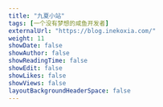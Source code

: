 ```yaml
---
title: "九夏小站"
tags: [一个没有梦想的咸鱼开发者]
externalUrl: "https://blog.inekoxia.com/"
weight: 11
showDate: false
showAuthor: false
showReadingTime: false
showEdit: false
showLikes: false
showViews: false
layoutBackgroundHeaderSpace: false
---
```

